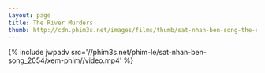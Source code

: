 ```yaml
---
layout: page
title: The River Murders
thumb: http://cdn.phim3s.net/images/films/thumb/sat-nhan-ben-song-the-river-murders-2011.jpg
---
```

{% include jwpadv src='//phim3s.net/phim-le/sat-nhan-ben-song_2054/xem-phim//video.mp4' %}